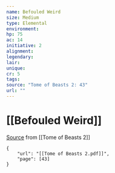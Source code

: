 ```yaml
---
name: Befouled Weird
size: Medium
type: Elemental
environment: 
hp: 75
ac: 14
initiative: 2
alignment: 
legendary: 
lair: 
unique: 
cr: 5
tags: 
source: "Tome of Beasts 2: 43"
url: ""
---
```

# [[Befouled Weird]]

[Source](zotero://open-pdf/library/items/9UQIAB6R?page=43) from [[Tome of Beasts 2]]

```pdf
{
	"url": "[[Tome of Beasts 2.pdf]]",
	"page": [43]
}
```

